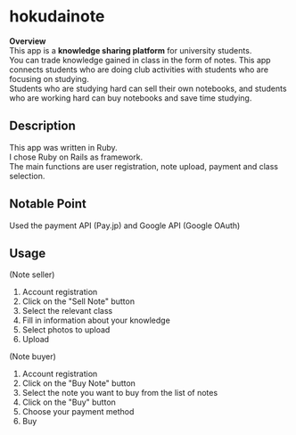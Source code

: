 # hokudainote
**Overview**  
This app is a **knowledge sharing platform** for university students.  
You can trade knowledge gained in class in the form of notes.
This app connects students who are doing club activities with students who are focusing on studying.<br>
Students who are studying hard can sell their own notebooks, and students who are working hard can buy notebooks and save time studying.
<br>
## Description
This app was written in Ruby.<br>I chose Ruby on Rails as framework.<br>
The main functions are user registration, note upload, payment and class selection.<br>

## Notable Point
Used the payment API (Pay.jp) and Google API (Google OAuth)<br>

## Usage
(Note seller)  <br>
1. Account registration<br>  
2. Click on the "Sell Note" button <br> 
3. Select the relevant class<br>  
4. Fill in information about your knowledge <br> 
5. Select photos to upload  <br>
6. Upload  <br>

(Note buyer)  <br>
1. Account registration  <br>
2. Click on the "Buy Note" button  <br>
3. Select the note you want to buy from the list of notes  <br>
4. Click on the "Buy" button  <br>
5. Choose your payment method<br>
6. Buy   
<br><br><br>


<!-- ![hokudainote herokuapp com_(iPhone 6_7_8) (1)](https://user-images.githubusercontent.com/55575591/138292430-b9868a7b-185f-4571-aefd-64292a378035.png) -->

<!-- ![hokudainote herokuapp com_(iPhone 6_7_8) (2)](https://user-images.githubusercontent.com/55575591/138292455-04592ab7-7019-46d7-b2ba-7f7a6284de56.png) -->


